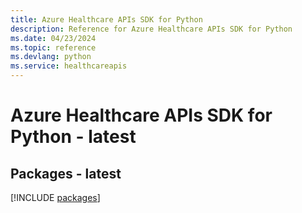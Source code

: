 ```yaml
---
title: Azure Healthcare APIs SDK for Python
description: Reference for Azure Healthcare APIs SDK for Python
ms.date: 04/23/2024
ms.topic: reference
ms.devlang: python
ms.service: healthcareapis
---
```

# Azure Healthcare APIs SDK for Python - latest
## Packages - latest
[!INCLUDE [packages](healthcare-apis-index.md)]